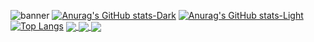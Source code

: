![banner](https://user-images.githubusercontent.com/108476869/217562277-bc95144c-a38e-4520-b76f-375452fadb0b.png)
[![Anurag's GitHub stats-Dark](https://github-readme-stats.vercel.app/api?username=ipeters64&hide=stars,prs&show_icons=true&theme=dark#gh-dark-mode-only)](https://github.com/anuraghazra/github-readme-stats#gh-dark-mode-only)
[![Anurag's GitHub stats-Light](https://github-readme-stats.vercel.app/api?username=ipeters64&hide=stars,prs&show_icons=true&theme=default#gh-light-mode-only)](https://github.com/anuraghazra/github-readme-stats#gh-light-mode-only)
[![Top Langs](https://github-readme-stats.vercel.app/api/top-langs/?username=ipeters64&layout=compact&hide=css,shell,mako,procfile,dockerfile)](https://github.com/anuraghazra/github-readme-stats)
<a href="https://github.com/ipeters64/DAIZEN-Dream-APP-4-">
  <img align="center" src="https://github-readme-stats.vercel.app/api/pin/?username=ipeters64&repo=DAIZEN-Dream-APP-4-" />
</a>
<a href="https://github.com/ipeters64/StarWars-Blog-Reading-List">
  <img align="center" src="https://github-readme-stats.vercel.app/api/pin/?username=ipeters64&repo=StarWars-Blog-Reading-List" />
</a>
<a href="https://github.com/ipeters64/Todo-List-with-React-and-Fetch">
  <img align="center" src="https://github-readme-stats.vercel.app/api/pin/?username=ipeters64&repo=Todo-List-with-React-and-Fetch" />
</a>
<!--
**ipeters64/ipeters64** is a ✨ _special_ ✨ repository because its `README.md` (this file) appears on your GitHub profile.

Here are some ideas to get you started:

- 🔭 I’m currently working on ...
- 🌱 I’m currently learning ...
- 👯 I’m looking to collaborate on ...
- 🤔 I’m looking for help with ...
- 💬 Ask me about ...
- 📫 How to reach me: ...
- 😄 Pronouns: ...
- ⚡ Fun fact: ...
-->
